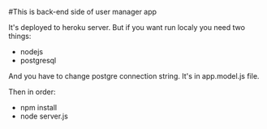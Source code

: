 #This is back-end side of user manager app

It's deployed to heroku server. But if you want run localy you need two things:

- nodejs
- postgresql

And you have to change postgre connection string. It's in app.model.js file.

Then in order:
- npm install
- node server.js
